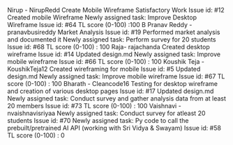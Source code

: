 Nirup - NirupRedd
Create Mobile Wireframe
Satisfactory Work
Issue id: #12
Created mobile Wireframe
Newly assigned task: Improve Desktop Wireframe
Issue id: #64
TL score (0-100) :100
B Pranav Reddy - pranavbusireddy
Market Analysis
Issue id: #19
Performed market analysis and documented it
Newly assigned task: Perform survey for 20 students
Issue id: #68
TL score (0-100) : 100
Raja- rajachanda
Created desktop wireframe
Issue id: #14
Updated design.md
Newly assigned task: Improve mobile wireframe
Issue id: #66
TL score (0-100) : 100
Koushik Teja - KoushikTeja12
Created wireframing for mobile
Issue id: #5
Updated design.md
Newly assigned task: Improve mobile wireframe
Issue id: #67
TL score (0-100) : 100
Bharath - Cleancode16
Testing for desktop wireframe and creation of various desktop pages
Issue id: #17
Updated design.md
Newly assigned task: Conduct survey and gather analysis data from at least 20 members
Issue id: #73
TL score (0-100) : 100
Vaishnavi - nvaishnavisriyaa
Newly assigned task: Conduct survey for atleast 20 students
Issue id: #70
Newly assigned task: Py code to call the prebuilt/pretrained AI API (working with Sri Vidya & Swayam)
Issue id: #58
TL score (0-100) : 0
